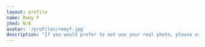 ```yaml
---
layout: profile
name: Remy F
jhed: N/A
avatar: '/profiles/remyf.jpg'
description: "If you would prefer to not use your real photo, please use some unique photo so we can easily distinguish you from the other students."
---
```


